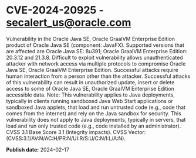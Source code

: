 # CVE-2024-20925 - secalert_us@oracle.com

Vulnerability in the Oracle Java SE, Oracle GraalVM Enterprise Edition product of Oracle Java SE (component: JavaFX).  Supported versions that are affected are Oracle Java SE: 8u391; Oracle GraalVM Enterprise Edition: 20.3.12 and  21.3.8. Difficult to exploit vulnerability allows unauthenticated attacker with network access via multiple protocols to compromise Oracle Java SE, Oracle GraalVM Enterprise Edition.  Successful attacks require human interaction from a person other than the attacker. Successful attacks of this vulnerability can result in  unauthorized update, insert or delete access to some of Oracle Java SE, Oracle GraalVM Enterprise Edition accessible data. Note: This vulnerability applies to Java deployments, typically in clients running sandboxed Java Web Start applications or sandboxed Java applets, that load and run untrusted code (e.g., code that comes from the internet) and rely on the Java sandbox for security. This vulnerability does not apply to Java deployments, typically in servers, that load and run only trusted code (e.g., code installed by an administrator). CVSS 3.1 Base Score 3.1 (Integrity impacts).  CVSS Vector: (CVSS:3.1/AV:N/AC:H/PR:N/UI:R/S:U/C:N/I:L/A:N).

**Publish date:** 2024-02-17
